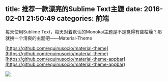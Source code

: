 title: 推荐一款漂亮的Sublime Text主题
date: 2016-02-01 21:50:49
categories: 前端
---

每天使用Sublime Text，每天对着默认的Monokai主题是不是觉得有些枯燥？那就换一个清爽的主题吧——Material-Theme

[https://github.com/equinusocio/material-theme](https://github.com/equinusocio/material-theme)
[https://github.com/equinusocio/material-theme-appbar](https://github.com/equinusocio/material-theme-appbar)


![](https://camo.githubusercontent.com/6e29c4974bd477a61274666886fcbd8ae2775024/687474703a2f2f692e696d6775722e636f6d2f4c566852396a712e706e67)


